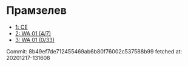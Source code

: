# Прамзелев
- [1: CE](1.md)
- [2: WA 01 (4/7)](2.md)
- [3: WA 01 (0/33)](3.md)

Commit: 8b49ef7de712455469ab6b80f76002c537588b99
 fetched at: 20201217-131608
